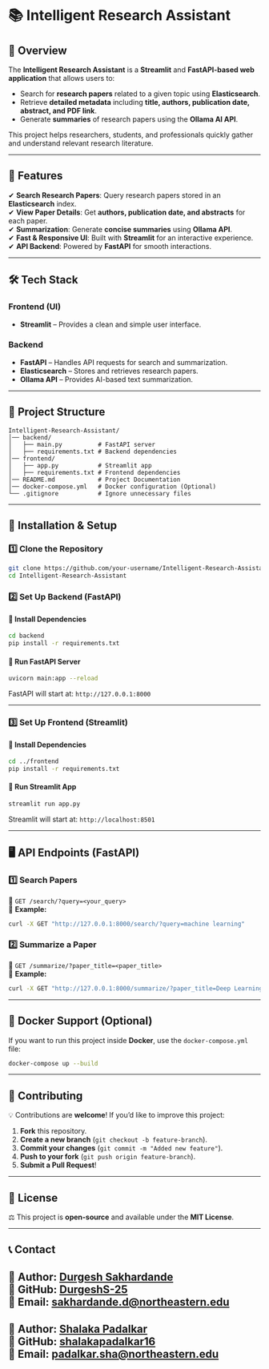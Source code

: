 # 📚 Intelligent Research Assistant


## 📌 Overview
The **Intelligent Research Assistant** is a **Streamlit** and **FastAPI-based web application** that allows users to:
- Search for **research papers** related to a given topic using **Elasticsearch**.
- Retrieve **detailed metadata** including **title, authors, publication date, abstract, and PDF link**.
- Generate **summaries** of research papers using the **Ollama AI API**.

This project helps researchers, students, and professionals quickly gather and understand relevant research literature.

---

## 🚀 Features
✔ **Search Research Papers**: Query research papers stored in an **Elasticsearch** index.  
✔ **View Paper Details**: Get **authors, publication date, and abstracts** for each paper.  
✔ **Summarization**: Generate **concise summaries** using **Ollama API**.  
✔ **Fast & Responsive UI**: Built with **Streamlit** for an interactive experience.  
✔ **API Backend**: Powered by **FastAPI** for smooth interactions.  

---

## 🛠️ Tech Stack
### **Frontend (UI)**
- **Streamlit** – Provides a clean and simple user interface.

### **Backend**
- **FastAPI** – Handles API requests for search and summarization.
- **Elasticsearch** – Stores and retrieves research papers.
- **Ollama API** – Provides AI-based text summarization.

---

## 📂 Project Structure
```
Intelligent-Research-Assistant/
│── backend/
│   ├── main.py          # FastAPI server
│   ├── requirements.txt # Backend dependencies
│── frontend/
│   ├── app.py           # Streamlit app
│   ├── requirements.txt # Frontend dependencies
│── README.md            # Project Documentation
│── docker-compose.yml   # Docker configuration (Optional)
└── .gitignore           # Ignore unnecessary files
```

---

## 🔧 Installation & Setup

### **1️⃣ Clone the Repository**
```bash
git clone https://github.com/your-username/Intelligent-Research-Assistant.git
cd Intelligent-Research-Assistant
```

### **2️⃣ Set Up Backend (FastAPI)**
#### **🔹 Install Dependencies**
```bash
cd backend
pip install -r requirements.txt
```

#### **🔹 Run FastAPI Server**
```bash
uvicorn main:app --reload
```
FastAPI will start at: `http://127.0.0.1:8000`

---

### **3️⃣ Set Up Frontend (Streamlit)**
#### **🔹 Install Dependencies**
```bash
cd ../frontend
pip install -r requirements.txt
```

#### **🔹 Run Streamlit App**
```bash
streamlit run app.py
```
Streamlit will start at: `http://localhost:8501`

---

## 🖥️ API Endpoints (FastAPI)
### **1️⃣ Search Papers**
🔗 `GET /search/?query=<your_query>`  
📌 **Example:**  
```bash
curl -X GET "http://127.0.0.1:8000/search/?query=machine learning"
```

### **2️⃣ Summarize a Paper**
🔗 `GET /summarize/?paper_title=<paper_title>`  
📌 **Example:**  
```bash
curl -X GET "http://127.0.0.1:8000/summarize/?paper_title=Deep Learning"
```

---

## 🐳 Docker Support (Optional)
If you want to run this project inside **Docker**, use the `docker-compose.yml` file:
```bash
docker-compose up --build
```
---

## 🤝 Contributing
💡 Contributions are **welcome**! If you’d like to improve this project:
1. **Fork** this repository.
2. **Create a new branch** (`git checkout -b feature-branch`).
3. **Commit your changes** (`git commit -m "Added new feature"`).
4. **Push to your fork** (`git push origin feature-branch`).
5. **Submit a Pull Request**!

---

## 📜 License
⚖️ This project is **open-source** and available under the **MIT License**.

---

## 📞 Contact
🔹 **Author:** [Durgesh Sakhardande](https://www.linkedin.com/in/durgesh-s/)  
🔹 **GitHub:** [DurgeshS-25](https://github.com/DurgeshS-25)  
🔹 **Email:** [sakhardande.d@northeastern.edu](mailto:sakhardande.d@northeastern.edu)  
---
🔹 **Author:** [Shalaka Padalkar](https://www.linkedin.com/in/shalaka-padalkar/)  
🔹 **GitHub:** [shalakapadalkar16](https://github.com/shalakapadalkar16)  
🔹 **Email:** [padalkar.sha@northeastern.edu](mailto:padalkar.sha@northeastern.edu)  
---

